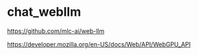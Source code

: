 # chat_webllm


https://github.com/mlc-ai/web-llm

https://developer.mozilla.org/en-US/docs/Web/API/WebGPU_API

